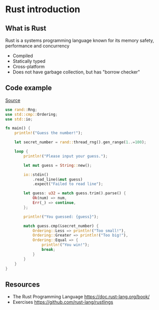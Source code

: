 # Rust introduction

## What is Rust

Rust is a systems programming language known for its memory safety, performance and concurrency

- Compiled
- Statically typed
- Cross-platform
- Does not have garbage collection, but has "borrow checker"

## Code example

[Source](https://doc.rust-lang.org/book/ch02-00-guessing-game-tutorial.html)

```rust
use rand::Rng;
use std::cmp::Ordering;
use std::io;

fn main() {
    println!("Guess the number!");

    let secret_number = rand::thread_rng().gen_range(1..=100);

    loop {
        println!("Please input your guess.");

        let mut guess = String::new();

        io::stdin()
            .read_line(&mut guess)
            .expect("Failed to read line");

        let guess: u32 = match guess.trim().parse() {
            Ok(num) => num,
            Err(_) => continue,
        };

        println!("You guessed: {guess}");

        match guess.cmp(&secret_number) {
            Ordering::Less => println!("Too small!"),
            Ordering::Greater => println!("Too big!"),
            Ordering::Equal => {
                println!("You win!");
                break;
            }
        }
    }
}
```

## Resources

- The Rust Programming Language https://doc.rust-lang.org/book/
- Exercises https://github.com/rust-lang/rustlings
